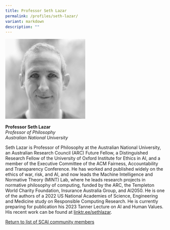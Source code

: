 ```yaml
---
title: Professor Seth Lazar
permalink: /profiles/seth-lazar/
variant: markdown
description: ""
---
```

<div style="width:50%"><img src="/images/People/seth_lazar.jpeg" alt="Professor Seth Lazar"></div>

**Professor Seth Lazar**<br>*Professor of Philosophy*<br>*Australian National University*<br>

Seth Lazar is Professor of Philosophy at the Australian National University, an Australian Research Council (ARC) Future Fellow, a Distinguished Research Fellow of the University of Oxford Institute for Ethics in AI, and a member of the Executive Committee of the ACM Fairness, Accountability and Transparency Conference. He has worked and published widely on the ethics of war, risk, and AI, and now leads the Machine Intelligence and Normative Theory (MINT) Lab, where he leads research projects in normative philosophy of computing, funded by the ARC, the Templeton World Charity Foundation, Insurance Australia Group, and AI2050. He is one of the authors of a 2022 US National Academies of Science, Engineering and Medicine study on Responsible Computing Research. He is currently preparing for publication his 2023 Tanner Lecture on AI and Human Values. His recent work can be found at [linktr.ee/sethlazar](linktr.ee/sethlazar).

[Return to list of SCAI community members](/community)